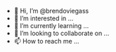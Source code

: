 - 👋 Hi, I’m @brendoviegass
- 👀 I’m interested in ...
- 🌱 I’m currently learning ...
- 💞️ I’m looking to collaborate on ...
- 📫 How to reach me ...

<!---
brendoviegass/brendoviegass is a ✨ special ✨ repository because its `README.md` (this file) appears on your GitHub profile.
You can click the Preview link to take a look at your changes.
--->
